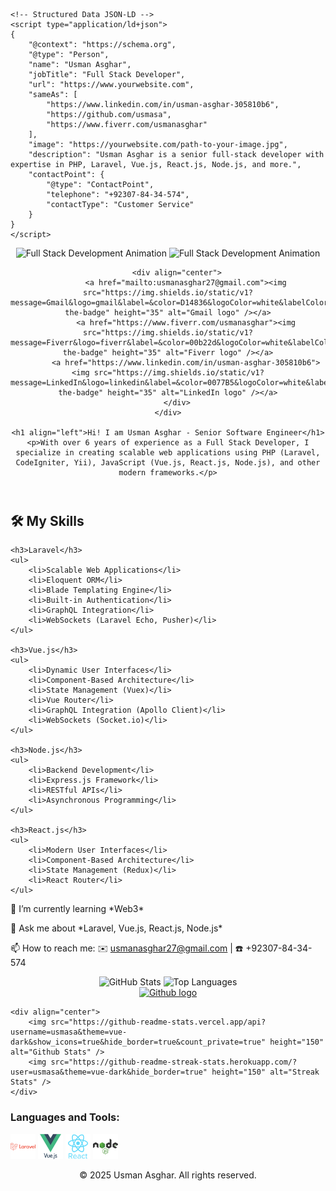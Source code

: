 <!DOCTYPE html>
<html lang="en">
<head>
    <meta charset="UTF-8">
    <meta name="viewport" content="width=device-width, initial-scale=1.0">
    <meta name="description" content="Usman Asghar - Senior Full Stack Developer | Expert in PHP, Laravel, Vue.js, React.js, Node.js, and Web Development. Contact for custom solutions.">
    <meta name="keywords" content="Full Stack Developer, PHP, Laravel, Vue.js, React.js, Node.js, Web Development, Software Engineer, Freelance Developer">
    <meta name="author" content="Usman Asghar">
    <meta property="og:title" content="Usman Asghar - Full Stack Developer Portfolio">
    <meta property="og:description" content="Explore the portfolio of Usman Asghar, a senior full-stack developer with over 6 years of experience in building scalable and interactive web applications.">
    <meta property="og:image" content="https://yourwebsite.com/og-image.jpg">
    <meta property="og:url" content="https://yourwebsite.com">
    <meta name="twitter:card" content="summary_large_image">
    <meta name="twitter:title" content="Usman Asghar - Full Stack Developer Portfolio">
    <meta name="twitter:description" content="Explore the portfolio of Usman Asghar, a senior full-stack developer with over 6 years of experience in building scalable and interactive web applications.">
    <meta name="twitter:image" content="https://yourwebsite.com/og-image.jpg">
    <title>Usman Asghar - Full Stack Developer | Portfolio</title>
    <link rel="icon" href="favicon.ico" type="image/x-icon">

    <!-- Structured Data JSON-LD -->
    <script type="application/ld+json">
    {
        "@context": "https://schema.org",
        "@type": "Person",
        "name": "Usman Asghar",
        "jobTitle": "Full Stack Developer",
        "url": "https://www.yourwebsite.com",
        "sameAs": [
            "https://www.linkedin.com/in/usman-asghar-305810b6",
            "https://github.com/usmasa",
            "https://www.fiverr.com/usmanasghar"
        ],
        "image": "https://yourwebsite.com/path-to-your-image.jpg",
        "description": "Usman Asghar is a senior full-stack developer with expertise in PHP, Laravel, Vue.js, React.js, Node.js, and more.",
        "contactPoint": {
            "@type": "ContactPoint",
            "telephone": "+92307-84-34-574",
            "contactType": "Customer Service"
        }
    }
    </script>
</head>
<body>

<!-- Header Section -->
<header>
    <div align="center">
        <div>
            <img height="200" src="https://media3.giphy.com/media/2IudUHdI075HL02Pkk/giphy.gif?cid=6c09b952h8s5sosfugb2tqk7oq3wsiwc3fezgg43rppww7qt&ep=v1_gifs_search&rid=giphy.gif&ct=g" alt="Full Stack Development Animation"/>
            <img src="https://i.giphy.com/media/v1.Y2lkPTc5MGI3NjExMWdtaThwcXdhOW5odGI4cTNyMWhtMzdxN3lrc3NnOXRxeGhuYjVtZSZlcD12MV9pbnRlcm5hbF9naWZfYnlfaWQmY3Q9cw/M9gbBd9nbDrOTu1Mqx/giphy.gif" height="200" alt="Full Stack Development Animation"/>
        </div>

        <div align="center">
            <a href="mailto:usmanasghar27@gmail.com"><img src="https://img.shields.io/static/v1?message=Gmail&logo=gmail&label=&color=D14836&logoColor=white&labelColor=&style=for-the-badge" height="35" alt="Gmail logo" /></a>
            <a href="https://www.fiverr.com/usmanasghar"><img src="https://img.shields.io/static/v1?message=Fiverr&logo=fiverr&label=&color=00b22d&logoColor=white&labelColor=&style=for-the-badge" height="35" alt="Fiverr logo" /></a>
            <a href="https://www.linkedin.com/in/usman-asghar-305810b6"><img src="https://img.shields.io/static/v1?message=LinkedIn&logo=linkedin&label=&color=0077B5&logoColor=white&labelColor=&style=for-the-badge" height="35" alt="LinkedIn logo" /></a>
        </div>
    </div>

    <h1 align="left">Hi! I am Usman Asghar - Senior Software Engineer</h1>
    <p>With over 6 years of experience as a Full Stack Developer, I specialize in creating scalable web applications using PHP (Laravel, CodeIgniter, Yii), JavaScript (Vue.js, React.js, Node.js), and other modern frameworks.</p>
</header>

<!-- Skills Section -->
<section id="skills">
    <h2>🛠️ My Skills</h2>

    <h3>Laravel</h3>
    <ul>
        <li>Scalable Web Applications</li>
        <li>Eloquent ORM</li>
        <li>Blade Templating Engine</li>
        <li>Built-in Authentication</li>
        <li>GraphQL Integration</li>
        <li>WebSockets (Laravel Echo, Pusher)</li>
    </ul>

    <h3>Vue.js</h3>
    <ul>
        <li>Dynamic User Interfaces</li>
        <li>Component-Based Architecture</li>
        <li>State Management (Vuex)</li>
        <li>Vue Router</li>
        <li>GraphQL Integration (Apollo Client)</li>
        <li>WebSockets (Socket.io)</li>
    </ul>

    <h3>Node.js</h3>
    <ul>
        <li>Backend Development</li>
        <li>Express.js Framework</li>
        <li>RESTful APIs</li>
        <li>Asynchronous Programming</li>
    </ul>

    <h3>React.js</h3>
    <ul>
        <li>Modern User Interfaces</li>
        <li>Component-Based Architecture</li>
        <li>State Management (Redux)</li>
        <li>React Router</li>
    </ul>
</section>

<!-- Learning & Contact Section -->
<section id="learning">
    <p>🌱 I’m currently learning *Web3*</p>
    <p>💬 Ask me about *Laravel, Vue.js, React.js, Node.js*</p>
    <p>📫 How to reach me: ✉️ <a href="mailto:usmanasghar27@gmail.com">usmanasghar27@gmail.com</a> | ☎️ +92307-84-34-574</p>
</section>

<!-- Stats Section -->
<section id="stats">
    <div align="center">
        <img src="https://github-readme-stats.vercel.app/api?username=usmanasghar&hide_title=false&hide_rank=false&show_icons=true&include_all_commits=true&count_private=true&disable_animations=false&theme=dracula&locale=en&hide_border=false" height="150" alt="GitHub Stats" />
        <img src="https://github-readme-stats.vercel.app/api/top-langs?username=usmanasghar&locale=en&hide_title=false&layout=compact&card_width=320&langs_count=5&theme=dracula&hide_border=false" height="150" alt="Top Languages" />
    </div>
</section>

<!-- Other Profiles -->
<section id="profiles">
    <div align="center">
        <a href="https://github.com/usmasa"><img src="https://img.shields.io/static/v1?message=Github&logo=github&label=&color=24292e&logoColor=white&labelColor=&style=for-the-badge" height="35" alt="Github logo" /></a>
    </div>

    <div align="center">
        <img src="https://github-readme-stats.vercel.app/api?username=usmasa&theme=vue-dark&show_icons=true&hide_border=true&count_private=true" height="150" alt="Github Stats" />
        <img src="https://github-readme-streak-stats.herokuapp.com/?user=usmasa&theme=vue-dark&hide_border=true" height="150" alt="Streak Stats" />
    </div>
</section>

<!-- Languages and Tools Section -->
<section id="tools">
    <h3>Languages and Tools:</h3>
    <div align="left">
        <p>
            <a href="https://www.laravel.com" target="_blank"><img src="https://raw.githubusercontent.com/devicons/devicon/master/icons/laravel/laravel-original-wordmark.svg" alt="Laravel" width="40" height="40"/></a>
            <a href="https://vuejs.org/" target="_blank"><img src="https://raw.githubusercontent.com/devicons/devicon/master/icons/vuejs/vuejs-original-wordmark.svg" alt="Vue.js" width="40" height="40"/></a>
            <a href="https://reactjs.org/" target="_blank"><img src="https://raw.githubusercontent.com/devicons/devicon/master/icons/react/react-original-wordmark.svg" alt="React.js" width="40" height="40"/></a>
            <a href="https://nodejs.org/" target="_blank"><img src="https://raw.githubusercontent.com/devicons/devicon/master/icons/nodejs/nodejs-original-wordmark.svg" alt="Node.js" width="40" height="40"/></a>
        </p>
    </div>
</section>

<!-- Footer Section -->
<footer>
    <div align="center">
        <p>© 2025 Usman Asghar. All rights reserved.</p>
    </div>
</footer>

<!-- Optional: Add any other scripts here -->

</body>
</html>
